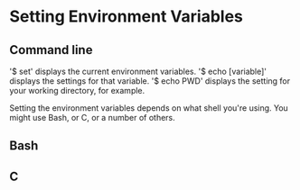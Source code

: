 Setting Environment Variables 
=============================

Command line
------------
'$ set' displays the current environment variables. 
'$ echo [variable]' displays the settings for that variable. '$ echo PWD' displays the setting for your working directory, for example. 

Setting the environment variables depends on what shell you're using. You might use Bash, or C, or a number of others.

Bash
----

C
-
